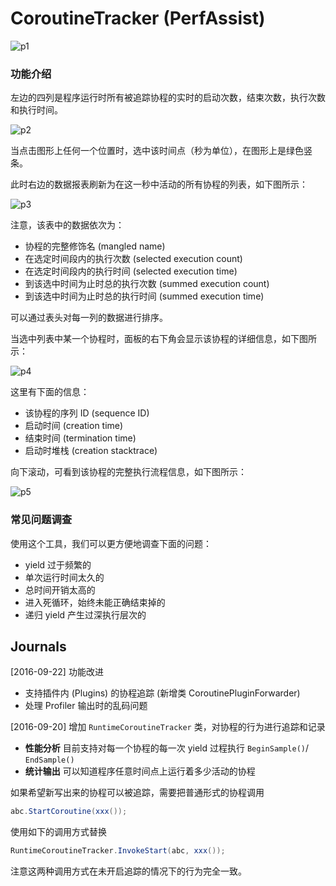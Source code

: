 # CoroutineTracker (PerfAssist)

![p1](2016-12-20-unity-coroutine-optimizing/p1.png)

### 功能介绍

左边的四列是程序运行时所有被追踪协程的实时的启动次数，结束次数，执行次数和执行时间。

![p2](2016-12-20-unity-coroutine-optimizing/p2.png)

当点击图形上任何一个位置时，选中该时间点（秒为单位），在图形上是绿色竖条。
 
此时右边的数据报表刷新为在这一秒中活动的所有协程的列表，如下图所示：

![p3](2016-12-20-unity-coroutine-optimizing/p3.png)

注意，该表中的数据依次为：
  
- 协程的完整修饰名 (mangled name)  
- 在选定时间段内的执行次数 (selected execution count)  
- 在选定时间段内的执行时间 (selected execution time)  
- 到该选中时间为止时总的执行次数 (summed execution count)  
- 到该选中时间为止时总的执行时间 (summed execution time)  

可以通过表头对每一列的数据进行排序。
 
当选中列表中某一个协程时，面板的右下角会显示该协程的详细信息，如下图所示：

![p4](2016-12-20-unity-coroutine-optimizing/p4.png)

这里有下面的信息：
  
- 该协程的序列 ID (sequence ID)  
- 启动时间 (creation time)  
- 结束时间 (termination time)  
- 启动时堆栈 (creation stacktrace)  
 
向下滚动，可看到该协程的完整执行流程信息，如下图所示：
 
![p5](2016-12-20-unity-coroutine-optimizing/p5.png)

### 常见问题调查

使用这个工具，我们可以更方便地调查下面的问题： 
  
- yield 过于频繁的  
- 单次运行时间太久的  
- 总时间开销太高的  
- 进入死循环，始终未能正确结束掉的  
- 递归 yield 产生过深执行层次的  

## Journals

[2016-09-22] 功能改进

- 支持插件内 (Plugins) 的协程追踪 (新增类 CoroutinePluginForwarder)
- 处理 Profiler 输出时的乱码问题

[2016-09-20] 增加 `RuntimeCoroutineTracker` 类，对协程的行为进行追踪和记录

- **性能分析** 目前支持对每一个协程的每一次 yield 过程执行 `BeginSample()`/ `EndSample()` 
- **统计输出** 可以知道程序任意时间点上运行着多少活动的协程

如果希望新写出来的协程可以被追踪，需要把普通形式的协程调用

```cs
abc.StartCoroutine(xxx());
```

使用如下的调用方式替换

```cs
RuntimeCoroutineTracker.InvokeStart(abc, xxx());
```

注意这两种调用方式在未开启追踪的情况下的行为完全一致。

